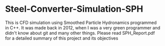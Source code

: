 # Steel-Converter-Simulation-SPH

This is CFD simulation using Smoothed Particle Hydronamics programmed in C++.
It was made back in 2012, when I was a very green programmer and didn't know about git and many other things.
Please read SPH_Report.pdf for a detailed summary of this project and its objectives



